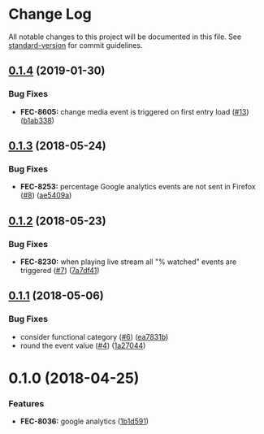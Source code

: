 # Change Log

All notable changes to this project will be documented in this file. See [standard-version](https://github.com/conventional-changelog/standard-version) for commit guidelines.

<a name="0.1.4"></a>
## [0.1.4](https://github.com/kaltura/playkit-js-google-analytics/compare/v0.1.3...v0.1.4) (2019-01-30)


### Bug Fixes

* **FEC-8605:** change media event is triggered on first entry load ([#13](https://github.com/kaltura/playkit-js-google-analytics/issues/13)) ([b1ab338](https://github.com/kaltura/playkit-js-google-analytics/commit/b1ab338))



<a name="0.1.3"></a>
## [0.1.3](https://github.com/kaltura/playkit-js-google-analytics/compare/v0.1.2...v0.1.3) (2018-05-24)


### Bug Fixes

* **FEC-8253:** percentage Google analytics events are not sent in Firefox ([#8](https://github.com/kaltura/playkit-js-google-analytics/issues/8)) ([ae5409a](https://github.com/kaltura/playkit-js-google-analytics/commit/ae5409a))



<a name="0.1.2"></a>
## [0.1.2](https://github.com/kaltura/playkit-js-google-analytics/compare/v0.1.1...v0.1.2) (2018-05-23)


### Bug Fixes

* **FEC-8230:** when playing live stream all "% watched" events are triggered ([#7](https://github.com/kaltura/playkit-js-google-analytics/issues/7)) ([7a7df41](https://github.com/kaltura/playkit-js-google-analytics/commit/7a7df41))



<a name="0.1.1"></a>
## [0.1.1](https://github.com/kaltura/playkit-js-google-analytics/compare/v0.1.0...v0.1.1) (2018-05-06)


### Bug Fixes

* consider functional category ([#6](https://github.com/kaltura/playkit-js-google-analytics/issues/6)) ([ea7831b](https://github.com/kaltura/playkit-js-google-analytics/commit/ea7831b))
* round the event value ([#4](https://github.com/kaltura/playkit-js-google-analytics/issues/4)) ([1a27044](https://github.com/kaltura/playkit-js-google-analytics/commit/1a27044))



<a name="0.1.0"></a>
# 0.1.0 (2018-04-25)


### Features

* **FEC-8036:** google analytics ([1b1d591](https://github.com/kaltura/playkit-js-google-analytics/commit/1b1d591))
